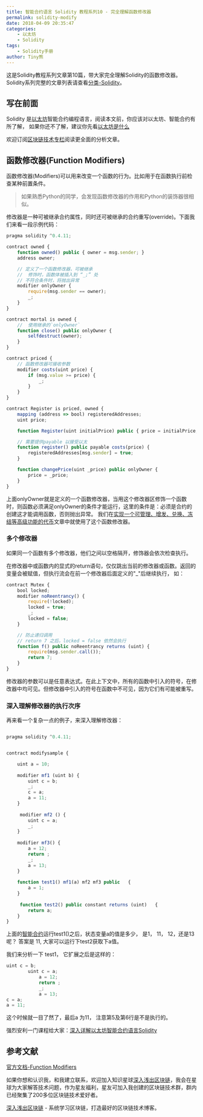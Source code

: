 ```yaml
---
title: 智能合约语言 Solidity 教程系列10 - 完全理解函数修改器
permalink: solidity-modify
date: 2018-04-09 20:35:47
categories: 
    - 以太坊
    - Solidity
tags:
    - Solidity手册
author: Tiny熊
---
```


这是Solidity教程系列文章第10篇，带大家完全理解Solidity的函数修改器。
Solidity系列完整的文章列表请查看[分类-Solidity](https://learnblockchain.cn/categories/ethereum/Solidity/)。

<!-- more -->

## 写在前面

Solidity 是[以太坊](https://learnblockchain.cn/2017/11/20/whatiseth/)智能合约编程语言，阅读本文前，你应该对以太坊、智能合约有所了解，
如果你还不了解，建议你先看[以太坊是什么](https://learnblockchain.cn/2017/11/20/whatiseth/)

欢迎订阅[区块链技术专栏](https://xiaozhuanlan.com/blockchaincore)阅读更全面的分析文章。


## 函数修改器(Function Modifiers)

函数修改器(Modifiers)可以用来改变一个函数的行为。比如用于在函数执行前检查某种前置条件。

> 如果熟悉Python的同学，会发现函数修改器的作用和Python的装饰器很相似。

修改器是一种可被继承合约属性，同时还可被继承的合约重写(override)。下面我们来看一段示例代码： 

```js
pragma solidity ^0.4.11;

contract owned {
    function owned() public { owner = msg.sender; }
    address owner;

    // 定义了一个函数修改器，可被继承
    //  修饰时，函数体被插入到 “_;” 处
    // 不符合条件时，将抛出异常
    modifier onlyOwner {
        require(msg.sender == owner);
        _;
    }
}

contract mortal is owned {
    //  使用继承的`onlyOwner` 
    function close() public onlyOwner {
        selfdestruct(owner);
    }
}

contract priced {
    // 函数修改器可接收参数
    modifier costs(uint price) {
        if (msg.value >= price) {
            _;
        }
    }
}

contract Register is priced, owned {
    mapping (address => bool) registeredAddresses;
    uint price;

    function Register(uint initialPrice) public { price = initialPrice; }

    // 需要提供payable 以接受以太
    function register() public payable costs(price) {
        registeredAddresses[msg.sender] = true;
    }

    function changePrice(uint _price) public onlyOwner {
        price = _price;
    }
}

```

上面onlyOwner就是定义的一个函数修改器，当用这个修改器区修饰一个函数时，则函数必须满足onlyOwner的条件才能运行，这里的条件是：必须是合约的创建这才能调用函数，否则抛出异常。
我们在[实现一个可管理、增发、兑换、冻结等高级功能的代币](https://learnblockchain.cn/2018/01/27/create-token2/)文章中就使用了这个函数修改器。

### 多个修改器
如果同一个函数有多个修改器，他们之间以空格隔开，修饰器会依次检查执行。

在修改器中或函数内的显式的return语句，仅仅跳出当前的修改器或函数。返回的变量会被赋值，但执行流会在前一个修改器后面定义的"_"后继续执行， 如：

```js
contract Mutex {
    bool locked;
    modifier noReentrancy() {
        require(!locked);
        locked = true;
        _;
        locked = false;
    }

    // 防止递归调用
    // return 7 之后，locked = false 依然会执行
    function f() public noReentrancy returns (uint) {
        require(msg.sender.call());
        return 7;
    }
}
```

修改器的参数可以是任意表达式。在此上下文中，所有的函数中引入的符号，在修改器中均可见。但修改器中引入的符号在函数中不可见，因为它们有可能被重写。

### 深入理解修改器的执行次序
再来看一个复杂一点的例子，来深入理解修改器：

```js

pragma solidity ^0.4.11;


contract modifysample {

    uint a = 10;
    
    modifier mf1 (uint b) {
        uint c = b;
        _;
        c = a;
        a = 11;
    }
    
     modifier mf2 () {
        uint c = a;
        _;
    }
    
    modifier mf3() {
        a = 12;
        return ;
        _;
        a = 13;
    }
    
    function test1() mf1(a) mf2 mf3 public   {
        a = 1;
    }
    
     function test2() public constant returns (uint)   {
        return a;  
    }  
}

```
上面的[智能合约](https://learnblockchain.cn/2018/01/04/understanding-smart-contracts/)运行test1()之后，状态变量a的值是多少， 是1， 11， 12，还是13呢？
答案是 11, 大家可以运行下test2获取下a值。

我们来分析一下 test1， 它扩展之后是这样的：

```js
uint c = b;
        uint c = a;
            a = 12;
            return ;
            _;
            a = 13;
c = a;
a = 11;
```

这个时候就一目了然了，最后a 为11， 注意第5及第6行是不是执行的。

强烈安利一门课程给大家：[深入详解以太坊智能合约语言Solidity](https://ke.qq.com/course/326528?flowToken=1010387)

## 参考文献
[官方文档-Function Modifiers](https://solidity.readthedocs.io/en/develop/contracts.html#function-modifiers)

如果你想和认识我，和我建立联系，欢迎加入知识星球[深入浅出区块链](https://learnblockchain.cn/images/zsxq.png)，我会在星球为大家解答技术问题，作为星友福利，星友可加入我创建的区块链技术群，群内已经聚集了200多位区块链技术爱好者。

[深入浅出区块链](https://learnblockchain.cn/) - 系统学习区块链，打造最好的区块链技术博客。



